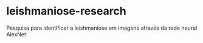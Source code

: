 # leishmaniose-research
Pesquisa para identificar a leishmaniose em imagens através da rede neural AlexNet
